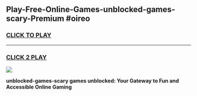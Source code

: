
## Play-Free-Online-Games-unblocked-games-scary-Premium #oireo
<h3>
<a href="https://premium.freeplayer.one?title=unblocked-games-scary&ref=8M">CLICK TO PLAY</a></h3>
<hr>

<h3>
<a href="https://premium.freeplayer.one?title=unblocked-games-scary&ref=8M">CLICK 2 PLAY</a>
  
</h3>

<a href="https://premium.freeplayer.one?title=unblocked-games-scary&ref=8M"><img src="https://clearcache.store/games.png"></a>


**unblocked-games-scary games unblocked: Your Gateway to Fun and Accessible Online Gaming**
